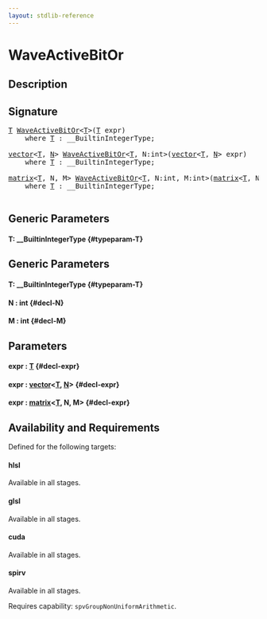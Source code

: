 ```yaml
---
layout: stdlib-reference
---
```


# WaveActiveBitOr

## Description





## Signature 

<pre>
<a href="/stdlib-reference/global-decls/WaveActiveBitOr#typeparam-T" class="code_type">T</a> <a href="/stdlib-reference/global-decls/WaveActiveBitOr">WaveActiveBitOr</a>&lt;<a href="/stdlib-reference/global-decls/WaveActiveBitOr#typeparam-T" class="code_type">T</a>&gt;(<a href="/stdlib-reference/global-decls/WaveActiveBitOr#typeparam-T" class="code_type">T</a> <span class='code_param'>expr</span>)
    <span class='code_keyword'>where</span> <a href="/stdlib-reference/global-decls/WaveActiveBitOr#typeparam-T" class="code_type">T</a> : __BuiltinIntegerType;

<a href="/stdlib-reference/types/vector/index">vector</a>&lt;<a href="/stdlib-reference/types/vector/index#typeparam-T" class="code_type">T</a>, <a href="/stdlib-reference/types/vector/index#typeparam-N" class="code_var">N</a>&gt; <a href="/stdlib-reference/global-decls/WaveActiveBitOr">WaveActiveBitOr</a>&lt;<a href="/stdlib-reference/global-decls/WaveActiveBitOr#typeparam-T" class="code_type">T</a>, N:int&gt;(<a href="/stdlib-reference/types/vector/index">vector</a>&lt;<a href="/stdlib-reference/types/vector/index#typeparam-T" class="code_type">T</a>, <a href="/stdlib-reference/types/vector/index#typeparam-N" class="code_var">N</a>&gt; <span class='code_param'>expr</span>)
    <span class='code_keyword'>where</span> <a href="/stdlib-reference/global-decls/WaveActiveBitOr#typeparam-T" class="code_type">T</a> : __BuiltinIntegerType;

<a href="/stdlib-reference/types/matrix/index">matrix</a>&lt;<a href="/stdlib-reference/types/matrix/T" class="code_type">T</a>, N, M&gt; <a href="/stdlib-reference/global-decls/WaveActiveBitOr">WaveActiveBitOr</a>&lt;<a href="/stdlib-reference/global-decls/WaveActiveBitOr#typeparam-T" class="code_type">T</a>, N:int, M:int&gt;(<a href="/stdlib-reference/types/matrix/index">matrix</a>&lt;<a href="/stdlib-reference/types/matrix/T" class="code_type">T</a>, N, M&gt; <span class='code_param'>expr</span>)
    <span class='code_keyword'>where</span> <a href="/stdlib-reference/global-decls/WaveActiveBitOr#typeparam-T" class="code_type">T</a> : __BuiltinIntegerType;

</pre>

## Generic Parameters

#### T: \_\_BuiltinIntegerType {#typeparam-T}

## Generic Parameters

#### T: \_\_BuiltinIntegerType {#typeparam-T}
#### N  : int {#decl-N}
#### M  : int {#decl-M}

## Parameters

#### expr  : [T](/stdlib-reference/global-decls/WaveActiveBitOr#typeparam-T) {#decl-expr}
#### expr  : [vector](/stdlib-reference/types/vector/index)\<[T](/stdlib-reference/types/vector/index#typeparam-T), [N](/stdlib-reference/types/vector/index#typeparam-N)\> {#decl-expr}
#### expr  : [matrix](/stdlib-reference/types/matrix/index)\<[T](/stdlib-reference/types/matrix/T), N, M\> {#decl-expr}

## Availability and Requirements

Defined for the following targets:

#### hlsl
Available in all stages.

#### glsl
Available in all stages.

#### cuda
Available in all stages.

#### spirv
Available in all stages.

Requires capability: `spvGroupNonUniformArithmetic`.


